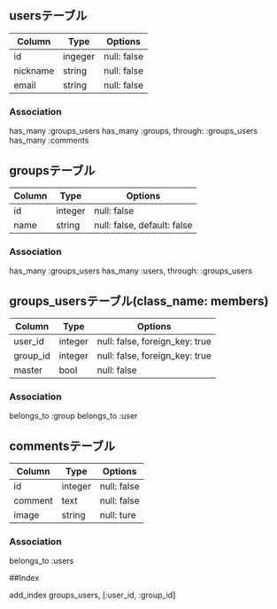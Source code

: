 ## usersテーブル
<!--
groupsと多対多の関係
TODO:
user削除時の挙動、投稿済みのコメント（イメージ）は残してnull時のデフォルトname表示が必要？
削除時のnull専用のuserを予め登録しておく？要調査だがひとまず保留、あとで修正対応かも。
 -->
|Column|Type|Options|
|------|----|-------|
|id|ingeger|null: false|
|nickname|string|null: false|
|email|string|null: false|

### Association
has_many :groups_users
has_many :groups, through: :groups_users
has_many :comments

## groupsテーブル

|Column|Type|Options|
|------|----|-------|
|id|integer|null: false|
|name|string|null: false, default: false|

### Association
has_many :groups_users
has_many :users, through: :groups_users

## groups_usersテーブル(class_name: members)

<!-- 
グループ編集件をどのように設定するか。
グループ作成userのmastar判定をtrueとし権限を与える
フォームから追加されたメンバーにはデフォルト設定のfalseを入れる
もし必要ないなら（全員mastarにするなどの場合）mastarカラムは後々削除
 -->

|Column|Type|Options|
|------|----|-------|
|user_id|integer|null: false, foreign_key: true|
|group_id|integer|null: false, foreign_key: true|
|master|bool|null: false|

### Association
belongs_to :group
belongs_to :user

## commentsテーブル
<!-- 
userを削除した時紐付けがどうなるのか。
通常表示するuser.nameをどうすれば良いか。
 -->

|Column|Type|Options|
|------|----|-------|
|id|integer|null: false|
|comment|text|null: false|
|image|string|null: ture|

### Association
belongs_to :users

##Index
<!-- 
書込み頻度が低く（一度作成したグループの編集頻度は低いはず？）
呼び出しが多く、それぞれのカラムの値の種類が多い
 -->

add_index groups_users, [:user_id, :group_id]
